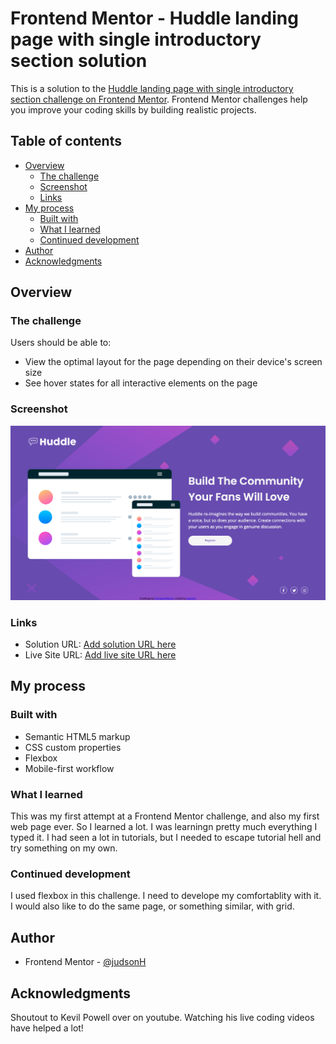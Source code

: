 # Frontend Mentor - Huddle landing page with single introductory section solution

This is a solution to the [Huddle landing page with single introductory section challenge on Frontend Mentor](https://www.frontendmentor.io/challenges/huddle-landing-page-with-a-single-introductory-section-B_2Wvxgi0). Frontend Mentor challenges help you improve your coding skills by building realistic projects. 

## Table of contents

- [Overview](#overview)
  - [The challenge](#the-challenge)
  - [Screenshot](#screenshot)
  - [Links](#links)
- [My process](#my-process)
  - [Built with](#built-with)
  - [What I learned](#what-i-learned)
  - [Continued development](#continued-development)
- [Author](#author)
- [Acknowledgments](#acknowledgments)

## Overview

### The challenge

Users should be able to:

- View the optimal layout for the page depending on their device's screen size
- See hover states for all interactive elements on the page

### Screenshot

![](./Screenshot-Desktop.png)

### Links

- Solution URL: [Add solution URL here](https://your-solution-url.com)
- Live Site URL: [Add live site URL here](https://your-live-site-url.com)

## My process

### Built with

- Semantic HTML5 markup
- CSS custom properties
- Flexbox
- Mobile-first workflow

### What I learned

This was my first attempt at a Frontend Mentor challenge, and also my first web page ever.  So I learned a lot.  I was learningn pretty much everything I typed it.  I had seen a lot in tutorials, but I needed to escape tutorial hell and try something on my own.

### Continued development

I used flexbox in this challenge.  I need to develope my comfortablity with it.  I would also like to do the same page, or something similar, with grid.

## Author

- Frontend Mentor - [@judsonH](https://www.frontendmentor.io/profile/judsonh)

## Acknowledgments

Shoutout to Kevil Powell over on youtube.  Watching his live coding videos have helped a lot!